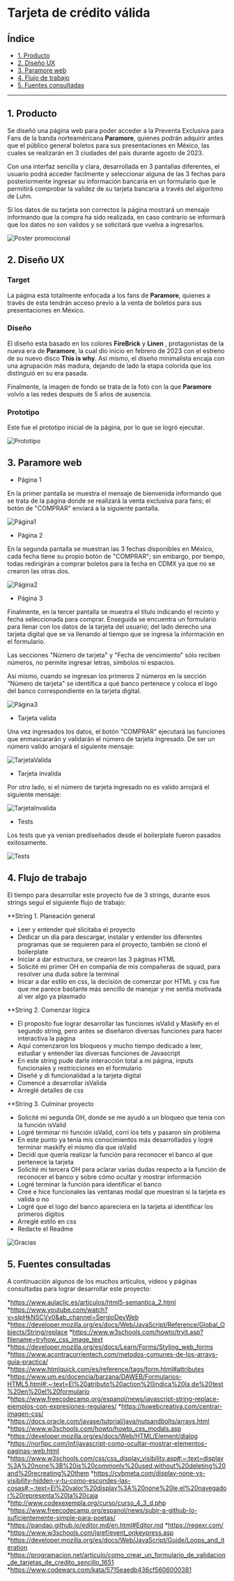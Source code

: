 # Tarjeta de crédito válida

## Índice

* [1. Producto](#1-producto)
* [2. Diseño UX](#2-diseño-ux)
* [3. Paramore web](#3-paramore-web)
* [4. Flujo de trabajo](#4-flujo-de-trabajo)
* [5. Fuentes consultadas](#5-fuentes-consultadas)

***

## 1. Producto

Se diseñó una página web para poder acceder a la Preventa Exclusiva para Fans de la banda norteaméricana **Paramore**, quienes podrán adquirir antes que el público
general boletos para sus presentaciones en México, las cuales se realizarán en 3 ciudades del país durante agosto de 2023. 

Con una interfaz sencilla y clara, desarrollada en 3 pantallas diferentes, el usuario podrá acceder facilmente y seleccionar alguna de las 3 fechas para posteriormente
ingresar su información bancaria en un formulario que le permitirá comprobar la validez de su tarjeta bancaria a través del algoritmo de Luhn. 

Si los datos de su tarjeta son correctos la página mostrará un mensaje informando que la compra ha sido realizada, en caso contrario se informará que los datos no son
validos y se solicitará que vuelva a ingresarlos. 

![Poster promocional](https://github.com/PaosLuna/DEV007-card-validation/blob/c01aedd7f3f10e3ae090f02e531bd8bfc98b8b9a/src/images/POSTER-PARAMORE.jpg)

## 2. Diseño UX

### Target

La página está totalmente enfocada a los fans de **Paramore**, quienes a través de esta tendrán acceso previo a la venta de boletos para sus presentaciones en México.

### Diseño

El diseño esta basado en los colores **FireBrick** y **Linen** , protagonistas de la nueva era de **Paramore**, la cual dio inicio en febrero de 2023 con el estreno de
su nuevo disco **This is why**. Así mismo, el diseño minimalista encaja con una agrupación más madura, dejando de lado la etapa colorida que los distinguió en su era
pasada.

Finalmente, la imagen de fondo se trata de la foto con la que **Paramore** volvío a las redes después de 5 años de ausencia. 

### Prototipo

Este fue el prototipo inicial de la página, por lo que se logró ejecutar.

![Prototipo](https://github.com/PaosLuna/DEV007-card-validation/blob/b4ff0ec41d6a14a3e46ab0fa21fc331a3d2cbf67/src/images/prototipo.jpg)

## 3. Paramore web

* Página 1

En la primer pantalla se muestra el mensaje de bienvenida informando que se trata de la página donde se realizará la venta exclusiva para fans; el botón de "COMPRAR" 
enviará a la siguiente pantalla.


![Página1](https://github.com/PaosLuna/DEV007-card-validation/blob/7cd2400f055a53794c5c5e29233a06e8a0dd7444/src/images/Pagina1.jpeg)

* Página 2
 
 En la segunda pantalla se muestran las 3 fechas disponibles en México, cada fecha tiene su propio botón de "COMPRAR"; sin embargo, por tiempo, todas redirigirán a 
 comprar boletos para la fecha en CDMX ya que no se crearon las otras dos.
 
 
![Página2](https://github.com/PaosLuna/DEV007-card-validation/blob/7cd2400f055a53794c5c5e29233a06e8a0dd7444/src/images/Pagina2.jpeg)

* Página 3

Finalmente, en la tercer pantalla se muestra el título indicando el recinto y fecha seleccionada para comprar. Enseguida se encuentra un formulario para llenar con los
datos de la tarjeta del usuario; del lado derecho una tarjeta digital que se va llenando al tiempo que se ingresa la información en el formulario. 

Las secciones "Número de tarjeta" y "Fecha de vencimiento" sólo reciben números, no permite ingresar letras, simbolos ni espacios. 

Así mismo, cuando se ingresan los primeros 2 números en la sección "Número de tarjeta" se identifica a qué banco pertenece y coloca el logo del banco correspondiente 
en la tarjeta digital. 

![Página3](https://github.com/PaosLuna/DEV007-card-validation/blob/7cd2400f055a53794c5c5e29233a06e8a0dd7444/src/images/Pagina3.jpeg)

* Tarjeta valida

Una vez ingresados los datos, el botón "COMPRAR" ejecutará las funciones que enmascararán y validarán el número de tarjeta ingresado. De ser un número valido arrojará el siguiente mensaje:

![TarjetaValida](https://github.com/PaosLuna/DEV007-card-validation/blob/7cd2400f055a53794c5c5e29233a06e8a0dd7444/src/images/TarjetaValida.jpeg)

* Tarjeta invalida

Por otro lado, si el número de tarjeta ingresado no es valido arrojará el siguiente mensaje: 

![TarjetaInvalida](https://github.com/PaosLuna/DEV007-card-validation/blob/7cd2400f055a53794c5c5e29233a06e8a0dd7444/src/images/TarjetaInvalida.jpeg)

* Tests

Los tests que ya venian prediseñados desde el boilerplate fueron pasados exitosamente. 

![Tests](https://github.com/PaosLuna/DEV007-card-validation/blob/467c5251f708c9fbf4b85144a9aea01544e67cf5/src/images/Tests.jpeg)

## 4. Flujo de trabajo 

El tiempo para desarrollar este proyecto fue de 3 strings, durante esos strings seguí el siguiente flujo de trabajo:

**String 1. Planeación general 

* Leer y entender qué slicitaba el proyecto
* Dedicar un día para descargar, instalar y entender los diferentes programas que se requieren para el proyecto, también se clonó el boilerplate
* Iniciar a dar estructura, se crearon las 3 páginas HTML
* Solicité mi primer OH en compañía de mis compañeras de squad, para resolver una duda sobre la terminal 
* Inicar a dar estilo en css, la decisión de comenzar por HTML y css fue que me parece bastante más sencillo de manejar y me sentía motivada al ver
  algo ya plasmado

**String 2. Comenzar lógica

* El proposito fue lograr desarrollar las funciones isValid y Maskify en el segundo string, pero antes se diseñaron diversas funciones para hacer interactiva la página
* Aquí comenzaron los bloqueos y mucho tiempo dedicado a leer, estudiar y entender las diversas funciones de Javascript
* En este string pude darle interacción total a mi página, inputs funcionales y restricciones en el formulario 
* Diseñé y di funcionalidad a la tarjeta digital 
* Comencé a desarrollar isValida
* Arreglé detalles de css

**String 3. Culminar proyecto 

* Solicité mi segunda OH, donde se me ayudó a un bloqueo que tenia con la función isValid 
* Logré terminar mi función isValid, corrí los tets y pasaron sin problema 
* En este punto ya tenía mis conocimientos más desarrollados y logré terminar maskify el mismo día que isValid
* Decidí que quería realizar la función para reconocer el banco al que pertenece la tarjeta
* Solicité mi tercera OH para aclarar varias dudas respecto a la función de reconocer el banco y sobre cómo ocultar y mostrar información 
* Logré terminar la función para identificar el banco 
* Creé e hice funcionales las ventanas modal que muestran si la tarjeta es valida o no
* Logré que el logo del banco apareciera en la tarjeta al identificar los primeros digitos
* Arreglé estilo en css
* Redacte el Readme

![Gracias](https://github.com/PaosLuna/DEV007-card-validation/blob/517b7ff0f3f5b8d8ceb6eb5d941bcc16b104b93d/src/images/muchas-gracias-gato.jpg)


## 5. Fuentes consultadas

A continuación algunos de los muchos artículos, videos y páginas consultadas para lograr desarrollar este proyecto:

*https://www.aulaclic.es/articulos/html5-semantica_2.html
*https://www.youtube.com/watch?v=slpHkNSCVv0&ab_channel=SergioDevWeb
*https://developer.mozilla.org/es/docs/Web/JavaScript/Reference/Global_Objects/String/replace
*https://www.w3schools.com/howto/tryit.asp?filename=tryhow_css_image_text
*https://developer.mozilla.org/es/docs/Learn/Forms/Styling_web_forms
*https://www.acontracorrientech.com/metodos-comunes-de-los-arrays-guia-practica/
*https://www.htmlquick.com/es/reference/tags/form.html#attributes
*https://www.um.es/docencia/barzana/DAWEB/Formularios-HTML5.html#:~:text=El%20atributo%20action%20indica%20la,de%20test%20en%20el%20formulario
*https://www.freecodecamp.org/espanol/news/javascript-string-replace-ejemplos-con-expresiones-regulares/
*https://tuwebcreativa.com/centrar-imagen-css/
*https://docs.oracle.com/javase/tutorial/java/nutsandbolts/arrays.html
*https://www.w3schools.com/howto/howto_css_modals.asp
*https://developer.mozilla.org/es/docs/Web/HTML/Element/dialog
*https://norfipc.com/inf/javascript-como-ocultar-mostrar-elementos-paginas-web.html
*https://www.w3schools.com/css/css_display_visibility.asp#:~:text=display%3A%20none%3B%20is%20commonly%20used,without%20deleting%20and%20recreating%20them
*https://cybmeta.com/display-none-vs-visibility-hidden-y-tu-como-escondes-las-cosas#:~:text=El%20valor%20display%3A%20none%20le,el%20navegador%20representa%20la%20caja
*http://www.codexexempla.org/curso/curso_4_3_d.php
*https://www.freecodecamp.org/espanol/news/subir-a-github-lo-suficientemente-simple-para-poetas/
*https://pandao.github.io/editor.md/en.html#Editor.md
*https://regexr.com/ 
*https://www.w3schools.com/jsref/event_onkeypress.asp
*https://developer.mozilla.org/es/docs/Web/JavaScript/Guide/Loops_and_iteration
*https://programacion.net/articulo/como_crear_un_formulario_de_validacion_de_tarjetas_de_credito_sencillo_1651
*https://www.codewars.com/kata/5715eaedb436cf5606000381

